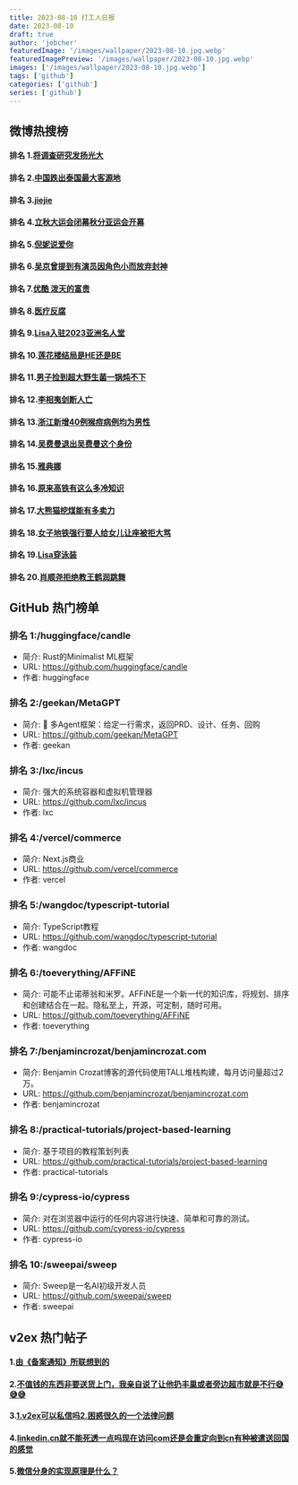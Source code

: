 ```yaml
---
title: 2023-08-10 打工人日报
date: 2023-08-10
draft: true
author: 'jobcher'
featuredImage: '/images/wallpaper/2023-08-10.jpg.webp'
featuredImagePreview: '/images/wallpaper/2023-08-10.jpg.webp'
images: ['/images/wallpaper/2023-08-10.jpg.webp']
tags: ['github']
categories: ['github']
series: ['github']
---
```


## 微博热搜榜

#### 排名 1.[将调查研究发扬光大](https://s.weibo.com/weibo?q=将调查研究发扬光大)
#### 排名 2.[中国跌出泰国最大客源地](https://s.weibo.com/weibo?q=中国跌出泰国最大客源地)
#### 排名 3.[jiejie](https://s.weibo.com/weibo?q=jiejie)
#### 排名 4.[立秋大运会闭幕秋分亚运会开幕](https://s.weibo.com/weibo?q=立秋大运会闭幕秋分亚运会开幕)
#### 排名 5.[倪妮说爱你](https://s.weibo.com/weibo?q=倪妮说爱你)
#### 排名 6.[吴京曾提到有演员因角色小而放弃封神](https://s.weibo.com/weibo?q=吴京曾提到有演员因角色小而放弃封神)
#### 排名 7.[优酷 泼天的富贵](https://s.weibo.com/weibo?q=优酷泼天的富贵)
#### 排名 8.[医疗反腐](https://s.weibo.com/weibo?q=医疗反腐)
#### 排名 9.[Lisa入驻2023亚洲名人堂](https://s.weibo.com/weibo?q=Lisa入驻2023亚洲名人堂)
#### 排名 10.[莲花楼结局是HE还是BE](https://s.weibo.com/weibo?q=莲花楼结局是HE还是BE)
#### 排名 11.[男子捡到超大野生菌一锅炖不下](https://s.weibo.com/weibo?q=男子捡到超大野生菌一锅炖不下)
#### 排名 12.[李相夷剑断人亡](https://s.weibo.com/weibo?q=李相夷剑断人亡)
#### 排名 13.[浙江新增40例猴痘病例均为男性](https://s.weibo.com/weibo?q=浙江新增40例猴痘病例均为男性)
#### 排名 14.[吴费曼退出吴费曼这个身份](https://s.weibo.com/weibo?q=吴费曼退出吴费曼这个身份)
#### 排名 15.[雅典娜](https://s.weibo.com/weibo?q=雅典娜)
#### 排名 16.[原来高铁有这么多冷知识](https://s.weibo.com/weibo?q=原来高铁有这么多冷知识)
#### 排名 17.[大熊猫挖煤能有多卖力](https://s.weibo.com/weibo?q=大熊猫挖煤能有多卖力)
#### 排名 18.[女子地铁强行要人给女儿让座被拒大骂](https://s.weibo.com/weibo?q=女子地铁强行要人给女儿让座被拒大骂)
#### 排名 19.[Lisa穿泳装](https://s.weibo.com/weibo?q=Lisa穿泳装)
#### 排名 20.[肖顺尧拒绝教王鹤润跳舞](https://s.weibo.com/weibo?q=肖顺尧拒绝教王鹤润跳舞)
## GitHub 热门榜单

### 排名 1:/huggingface/candle
- 简介: Rust的Minimalist ML框架
- URL: https://github.com/huggingface/candle
- 作者: huggingface 

### 排名 2:/geekan/MetaGPT
- 简介: 🌟 多Agent框架：给定一行需求，返回PRD、设计、任务、回购
- URL: https://github.com/geekan/MetaGPT
- 作者: geekan 

### 排名 3:/lxc/incus
- 简介: 强大的系统容器和虚拟机管理器
- URL: https://github.com/lxc/incus
- 作者: lxc 

### 排名 4:/vercel/commerce
- 简介: Next.js商业
- URL: https://github.com/vercel/commerce
- 作者: vercel 

### 排名 5:/wangdoc/typescript-tutorial
- 简介: TypeScript教程
- URL: https://github.com/wangdoc/typescript-tutorial
- 作者: wangdoc 

### 排名 6:/toeverything/AFFiNE
- 简介: 可能不止诺蒂翁和米罗。AFFiNE是一个新一代的知识库，将规划、排序和创建结合在一起。隐私至上，开源，可定制，随时可用。
- URL: https://github.com/toeverything/AFFiNE
- 作者: toeverything 

### 排名 7:/benjamincrozat/benjamincrozat.com
- 简介: Benjamin Crozat博客的源代码使用TALL堆栈构建，每月访问量超过2万。
- URL: https://github.com/benjamincrozat/benjamincrozat.com
- 作者: benjamincrozat 

### 排名 8:/practical-tutorials/project-based-learning
- 简介: 基于项目的教程策划列表
- URL: https://github.com/practical-tutorials/project-based-learning
- 作者: practical-tutorials 

### 排名 9:/cypress-io/cypress
- 简介: 对在浏览器中运行的任何内容进行快速、简单和可靠的测试。
- URL: https://github.com/cypress-io/cypress
- 作者: cypress-io 

### 排名 10:/sweepai/sweep
- 简介: Sweep是一名AI初级开发人员
- URL: https://github.com/sweepai/sweep
- 作者: sweepai 

## v2ex 热门帖子

#### 1.[由《备案通知》所联想到的](https://www.v2ex.com/t/963938#reply9)
#### 2.[不值钱的东西非要送货上门，我亲自说了让他扔丰巢或者旁边超市就是不行😅😅😅](https://www.v2ex.com/t/963936#reply3)
#### 3.[1.v2ex可以私信吗2.困惑很久的一个法律问题](https://www.v2ex.com/t/963939#reply0)
#### 4.[linkedin.cn就不能死透一点吗现在访问com还是会重定向到cn有种被遣送回国的感觉](https://www.v2ex.com/t/963940#reply0)
#### 5.[微信分身的实现原理是什么？](https://www.v2ex.com/t/963941#reply0)
